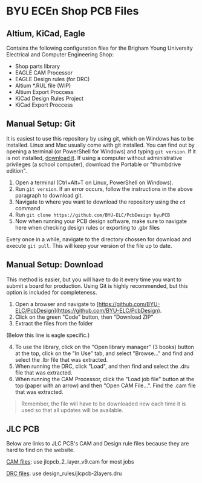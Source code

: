 # BYU ECEn Shop PCB Files
## Altium, KiCad, Eagle

Contains the following configuration files for the Brigham Young University Electrical and Computer Engineering Shop:

 - Shop parts library
 - EAGLE CAM Processor
 - EAGLE Design rules (for DRC)
 - Altium *.RUL file (WIP)
 - Altium Export Proccess
 - KiCad Design Rules Project
 - KiCad Export Proccess


## Manual Setup: Git

It is easiest to use this repository by using git, which on Windows has to be installed. Linux and Mac usually come with git installed. You can find out by opening a terminal (or PowerShell for Windows) and typing `git version`. If it is not installed, [download it](git-scm.com/downloads). If using a computer without administrative privileges (a school computer), download the Portable or "thumbdrive edition".

1. Open a terminal (Ctrl+Alt+T on Linux, PowerShell on Windows).
2. Run `git version`. If an error occurs, follow the instructions in the above paragraph to download git.
3. Navigate to where you want to download the repository using the `cd` command
4. Run `git clone https://github.com/BYU-ELC/PcbDesign byuPCB`
5. Now when running your PCB design software, make sure to navigate here when checking design rules or exporting to .gbr files

Every once in a while, navigate to the directory chossen for download and execute `git pull`. This will keep your version of the file up to date.

## Manual Setup: Download

This method is easier, but you will have to do it every time you want to submit a board for production. Using Git is highly recommended, but this option is included for completeness.

1. Open a browser and navigate to [https://github.com/BYU-ELC/PcbDesign](https://github.com/BYU-ELC/PcbDesign).
2. Click on the green "Code" button, then "Download ZIP"
3. Extract the files from the folder

(Below this line is eagle specific.)

4. To use the library, click on the "Open library manager" (3 books) button at the top, click on the "In Use" tab, and select "Browse..." and find and select the .lbr file that was extracted.
5. When running the DRC, click "Load", and then find and select the .dru file that was extracted.
6. When running the CAM Processor, click the "Load job file" button at the top (paper with an arrow) and then "Open CAM File...". Find the .cam file that was extracted.

> Remember, the file will have to be downloaded new each time it is used so that all updates will be available.

## JLC PCB

Below are links to JLC PCB's CAM and Design rule files because they are hard to find on the website.
 
[CAM files](https://support.jlcpcb.com/article/137-how-to-generate-gerber-and-drill-files-in-autodesk-eagle): use jlcpcb_2_layer_v9.cam for most jobs

[DRC files](https://github.com/oxullo/jlcpcb-eagle): use design_rules/jlcpcb-2layers.dru

